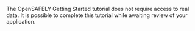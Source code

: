 The OpenSAFELY Getting Started tutorial does not require access to real data. It is possible to complete this tutorial while awaiting review of your application.
